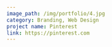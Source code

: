 ```yaml
---
image_path: /img/portfolio/4.jpg
category: Branding, Web Design
project name: Pinterest
link: https://pinterest.com
---
```

